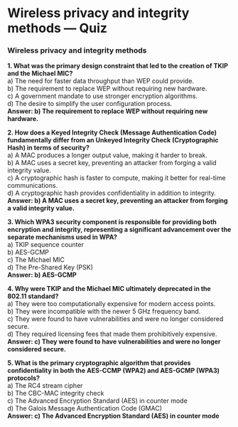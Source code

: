 # Wireless privacy and integrity methods — Quiz

### Wireless privacy and integrity methods

**1. What was the primary design constraint that led to the creation of TKIP and the Michael MIC?**  
a) The need for faster data throughput than WEP could provide.  
b) The requirement to replace WEP without requiring new hardware.  
c) A government mandate to use stronger encryption algorithms.  
d) The desire to simplify the user configuration process.  
**Answer: b) The requirement to replace WEP without requiring new hardware.**

**2. How does a Keyed Integrity Check (Message Authentication Code) fundamentally differ from an Unkeyed Integrity Check (Cryptographic Hash) in terms of security?**  
a) A MAC produces a longer output value, making it harder to break.  
b) A MAC uses a secret key, preventing an attacker from forging a valid integrity value.  
c) A cryptographic hash is faster to compute, making it better for real-time communications.  
d) A cryptographic hash provides confidentiality in addition to integrity.  
**Answer: b) A MAC uses a secret key, preventing an attacker from forging a valid integrity value.**

**3. Which WPA3 security component is responsible for providing both encryption and integrity, representing a significant advancement over the separate mechanisms used in WPA?**  
a) TKIP sequence counter  
b) AES-GCMP  
c) The Michael MIC  
d) The Pre-Shared Key (PSK)  
**Answer: b) AES-GCMP**

**4. Why were TKIP and the Michael MIC ultimately deprecated in the 802.11 standard?**  
a) They were too computationally expensive for modern access points.  
b) They were incompatible with the newer 5 GHz frequency band.  
c) They were found to have vulnerabilities and were no longer considered secure.  
d) They required licensing fees that made them prohibitively expensive.  
**Answer: c) They were found to have vulnerabilities and were no longer considered secure.**

**5. What is the primary cryptographic algorithm that provides confidentiality in both the AES-CCMP (WPA2) and AES-GCMP (WPA3) protocols?**  
a) The RC4 stream cipher  
b) The CBC-MAC integrity check  
c) The Advanced Encryption Standard (AES) in counter mode  
d) The Galois Message Authentication Code (GMAC)  
**Answer: c) The Advanced Encryption Standard (AES) in counter mode**